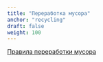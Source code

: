 ```yaml
---
title: "Переработка мусора"
anchor: "recycling"
draft: false
weight: 100
---
```


[Правила переработки мусора](https://www.irishtimes.com/news/environment/do-you-know-how-to-recycle-are-you-sure-1.3454362?mode=amp)
